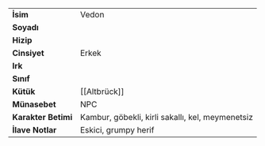|  |  |  
|---|---|  
| **İsim** | Vedon|  
| **Soyadı** | |  
| **Hizip** | |  
| **Cinsiyet** | Erkek|  
| **Irk** | |  
| **Sınıf** | |  
| **Kütük** | [[Altbrück]]|  
| **Münasebet** | NPC|  
| **Karakter Betimi** | Kambur, göbekli, kirli sakallı, kel, meymenetsiz|  
| **İlave Notlar** | Eskici, grumpy herif|  
